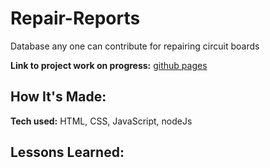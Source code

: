 # Repair-Reports
Database any one can contribute for repairing circuit boards

**Link to project work on progress:** [github pages](https://jesusdoza.github.io/repair-reports/)



## How It's Made:


**Tech used:** HTML, CSS, JavaScript, nodeJs




## Lessons Learned:
